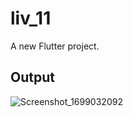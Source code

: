 # liv_11

A new Flutter project.

##  Output
![Screenshot_1699032092](https://github.com/sajjadrahman56/mod-11/assets/67529599/cfc3e4a6-7ee8-44b4-9f5a-253fcacdfd61)
